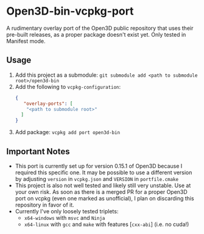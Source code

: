 # Open3D-bin-vcpkg-port
A rudimentary overlay port of the Open3D public repository that uses their pre-built releases, as a proper package doesn't exist yet.
Only tested in Manifest mode.
## Usage
1. Add this project as a submodule: `git submodule add <path to submodule root>/open3d-bin`
2. Add the following to `vcpkg-configuration`:
   ```json
   {
      "overlay-ports": [
       "<path to submodule root>"
     ]
   }
   ```
3. Add package: `vcpkg add port open3d-bin`

## Important Notes
- This port is currently set up for version 0.15.1 of Open3D because I required this specific one.
It may be possible to use a different version by adjusting `version` in `vcpkg.json` and `VERSION` in `portfile.cmake`
- This project is also not well tested and likely still very unstable. Use at your own risk. As soon as there is a merged PR for a proper Open3D port on vcpkg (even one marked as unofficial), I plan on discarding this repository in favor of it.
- Currently I've only loosely tested triplets:
    - `x64-windows` with `msvc` and `Ninja`
    - `x64-linux` with `gcc` and `make` with features [`cxx-abi`] (i.e. no cuda!)

